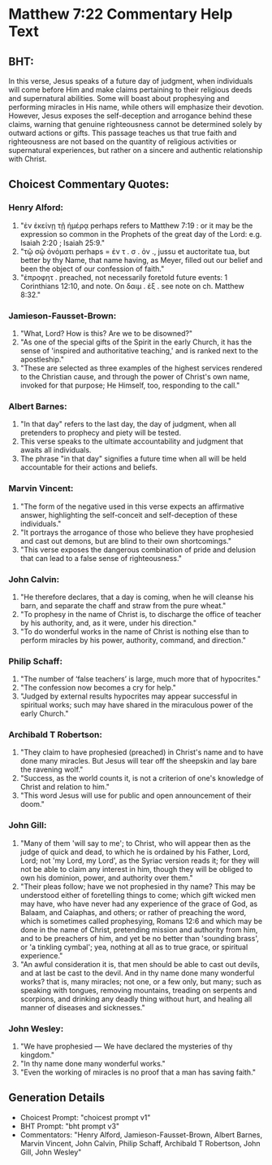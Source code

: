 # Matthew 7:22 Commentary Help Text

## BHT:
In this verse, Jesus speaks of a future day of judgment, when individuals will come before Him and make claims pertaining to their religious deeds and supernatural abilities. Some will boast about prophesying and performing miracles in His name, while others will emphasize their devotion. However, Jesus exposes the self-deception and arrogance behind these claims, warning that genuine righteousness cannot be determined solely by outward actions or gifts. This passage teaches us that true faith and righteousness are not based on the quantity of religious activities or supernatural experiences, but rather on a sincere and authentic relationship with Christ.

## Choicest Commentary Quotes:
### Henry Alford:
1. "ἐν ἐκείνῃ τῇ ἡμέρᾳ perhaps refers to Matthew 7:19 : or it may be the expression so common in the Prophets of the great day of the Lord: e.g. Isaiah 2:20 ; Isaiah 25:9." 
2. "τῷ σῷ ὀνόματι perhaps =  ἐν τ . σ . ὀν ., jussu et auctoritate tua, but better by thy Name, that name having, as Meyer, filled out our belief and been the object of our confession of faith."
3. "ἐπροφητ  . preached, not necessarily foretold future events: 1 Corinthians 12:10, and note. On  δαιμ  .   ἐξ  . see note on ch. Matthew 8:32."

### Jamieson-Fausset-Brown:
1. "What, Lord? How is this? Are we to be disowned?"
2. "As one of the special gifts of the Spirit in the early Church, it has the sense of 'inspired and authoritative teaching,' and is ranked next to the apostleship."
3. "These are selected as three examples of the highest services rendered to the Christian cause, and through the power of Christ's own name, invoked for that purpose; He Himself, too, responding to the call."

### Albert Barnes:
1. "In that day" refers to the last day, the day of judgment, when all pretenders to prophecy and piety will be tested.
2. This verse speaks to the ultimate accountability and judgment that awaits all individuals.
3. The phrase "in that day" signifies a future time when all will be held accountable for their actions and beliefs.

### Marvin Vincent:
1. "The form of the negative used in this verse expects an affirmative answer, highlighting the self-conceit and self-deception of these individuals."
2. "It portrays the arrogance of those who believe they have prophesied and cast out demons, but are blind to their own shortcomings."
3. "This verse exposes the dangerous combination of pride and delusion that can lead to a false sense of righteousness."

### John Calvin:
1. "He therefore declares, that a day is coming, when he will cleanse his barn, and separate the chaff and straw from the pure wheat."
2. "To prophesy in the name of Christ is, to discharge the office of teacher by his authority, and, as it were, under his direction."
3. "To do wonderful works in the name of Christ is nothing else than to perform miracles by his power, authority, command, and direction."

### Philip Schaff:
1. "The number of ‘false teachers’ is large, much more that of hypocrites."
2. "The confession now becomes a cry for help."
3. "Judged by external results hypocrites may appear successful in spiritual works; such may have shared in the miraculous power of the early Church."

### Archibald T Robertson:
1. "They claim to have prophesied (preached) in Christ's name and to have done many miracles. But Jesus will tear off the sheepskin and lay bare the ravening wolf."
2. "Success, as the world counts it, is not a criterion of one's knowledge of Christ and relation to him."
3. "This word Jesus will use for public and open announcement of their doom."

### John Gill:
1. "Many of them 'will say to me'; to Christ, who will appear then as the judge of quick and dead, to which he is ordained by his Father, Lord, Lord; not 'my Lord, my Lord', as the Syriac version reads it; for they will not be able to claim any interest in him, though they will be obliged to own his dominion, power, and authority over them."
2. "Their pleas follow; have we not prophesied in thy name? This may be understood either of foretelling things to come; which gift wicked men may have, who have never had any experience of the grace of God, as Balaam, and Caiaphas, and others; or rather of preaching the word, which is sometimes called prophesying, Romans 12:6 and which may be done in the name of Christ, pretending mission and authority from him, and to be preachers of him, and yet be no better than 'sounding brass', or 'a tinkling cymbal'; yea, nothing at all as to true grace, or spiritual experience."
3. "An awful consideration it is, that men should be able to cast out devils, and at last be cast to the devil. And in thy name done many wonderful works? that is, many miracles; not one, or a few only, but many; such as speaking with tongues, removing mountains, treading on serpents and scorpions, and drinking any deadly thing without hurt, and healing all manner of diseases and sicknesses."

### John Wesley:
1. "We have prophesied — We have declared the mysteries of thy kingdom." 
2. "In thy name done many wonderful works." 
3. "Even the working of miracles is no proof that a man has saving faith."


## Generation Details
- Choicest Prompt: "choicest prompt v1"
- BHT Prompt: "bht prompt v3"
- Commentators: "Henry Alford, Jamieson-Fausset-Brown, Albert Barnes, Marvin Vincent, John Calvin, Philip Schaff, Archibald T Robertson, John Gill, John Wesley"
